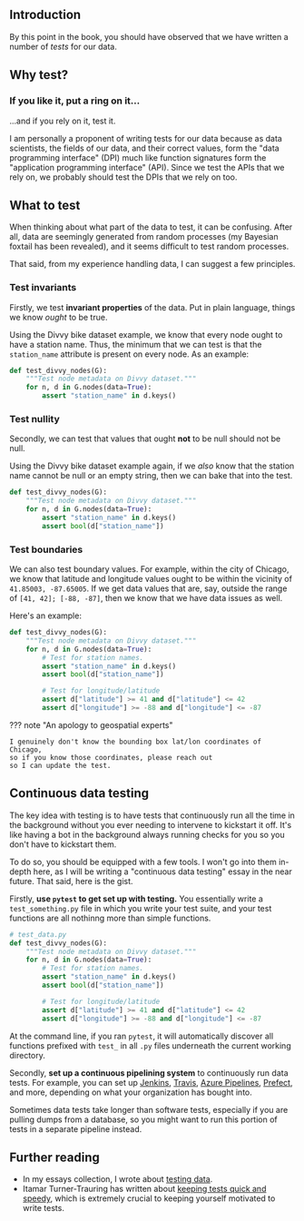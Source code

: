 ## Introduction

By this point in the book, you should have observed
that we have written a number of _tests_ for our data.

## Why test?

### If you like it, put a ring on it...

...and if you rely on it, test it.

I am personally a proponent of writing tests for our data
because as data scientists,
the fields of our data, and their correct values,
form the "data programming interface" (DPI)
much like function signatures form
the "application programming interface" (API).
Since we test the APIs that we rely on,
we probably should test the DPIs that we rely on too.

## What to test

When thinking about what part of the data to test,
it can be confusing.
After all, data are seemingly generated
from random processes
(my Bayesian foxtail has been revealed),
and it seems difficult to test random processes.

That said, from my experience handling data,
I can suggest a few principles.

### Test invariants

Firstly, we test __invariant properties__ of the data.
Put in plain language, things we know _ought_ to be true.

Using the Divvy bike dataset example,
we know that every node ought to have a station name.
Thus, the minimum that we can test
is that the `station_name` attribute is present on every node.
As an example:

```python
def test_divvy_nodes(G):
    """Test node metadata on Divvy dataset."""
    for n, d in G.nodes(data=True):
        assert "station_name" in d.keys()
```

### Test nullity

Secondly, we can test that values that ought **not** to be null
should not be null.

Using the Divvy bike dataset example again,
if we _also_ know that the station name
cannot be null or an empty string,
then we can bake that into the test.

```python
def test_divvy_nodes(G):
    """Test node metadata on Divvy dataset."""
    for n, d in G.nodes(data=True):
        assert "station_name" in d.keys()
        assert bool(d["station_name"])
```

### Test boundaries

We can also test boundary values.
For example, within the city of Chicago,
we know that latitude and longitude values
ought to be within the vicinity of
`41.85003, -87.65005`.
If we get data values that are, say,
outside the range of `[41, 42]; [-88, -87]`,
then we know that we have data issues as well.

Here's an example:

```python
def test_divvy_nodes(G):
    """Test node metadata on Divvy dataset."""
    for n, d in G.nodes(data=True):
        # Test for station names.
        assert "station_name" in d.keys()
        assert bool(d["station_name"])

        # Test for longitude/latitude
        assert d["latitude"] >= 41 and d["latitude"] <= 42
        assert d["longitude"] >= -88 and d["longitude"] <= -87
```

??? note "An apology to geospatial experts"

    I genuinely don't know the bounding box lat/lon coordinates of Chicago,
    so if you know those coordinates, please reach out
    so I can update the test.

## Continuous data testing

The key idea with testing is to have tests that continuously run
all the time in the background
without you ever needing to intervene to kickstart it off.
It's like having a bot in the background always running checks for you
so you don't have to kickstart them.

To do so, you should be equipped with a few tools.
I won't go into them in-depth here,
as I will be writing
a "continuous data testing" essay in the near future.
That said, here is the gist.

Firstly, **use `pytest` to get set up with testing.**
You essentially write a `test_something.py` file
in which you write your test suite,
and your test functions are all nothinng more than simple functions.

```python
# test_data.py
def test_divvy_nodes(G):
    """Test node metadata on Divvy dataset."""
    for n, d in G.nodes(data=True):
        # Test for station names.
        assert "station_name" in d.keys()
        assert bool(d["station_name"])

        # Test for longitude/latitude
        assert d["latitude"] >= 41 and d["latitude"] <= 42
        assert d["longitude"] >= -88 and d["longitude"] <= -87
```

At the command line, if you ran `pytest`,
it will automatically discover all functions prefixed with `test_`
in all `.py` files underneath the current working directory.

Secondly, **set up a continuous pipelining system**
to continuously run data tests.
For example, you can set up
[Jenkins](https://www.jenkins.io/),
[Travis](https://travis-ci.org/),
[Azure Pipelines](https://azure.microsoft.com/en-us/services/devops/pipelines/),
[Prefect](https://www.prefect.io/),
and more,
depending on what your organization has bought into.

Sometimes data tests take longer than software tests,
especially if you are pulling dumps from a database,
so you might want to run this portion of tests
in a separate pipeline instead.

## Further reading

- In my essays collection, I wrote about [testing data](https://ericmjl.github.io/essays-on-data-science/software-skills/testing/#tests-for-data).
- Itamar Turner-Trauring has written about [keeping tests quick and speedy](https://pythonspeed.com/articles/slow-tests-fast-feedback/), which is extremely crucial to keeping yourself motivated to write tests.
